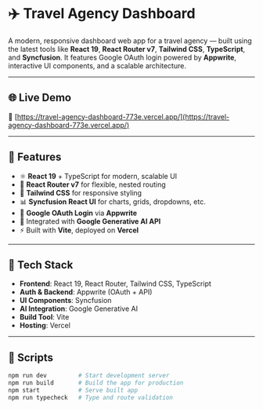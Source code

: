 # ✈️ Travel Agency Dashboard

A modern, responsive dashboard web app for a travel agency — built using the latest tools like **React 19**, **React Router v7**, **Tailwind CSS**, **TypeScript**, and **Syncfusion**. It features Google OAuth login powered by **Appwrite**, interactive UI components, and a scalable architecture.

---

## 🌐 Live Demo

🔗 [https://travel-agency-dashboard-773e.vercel.app/](https://travel-agency-dashboard-773e.vercel.app/)

---

## 🚀 Features

- ⚛️ **React 19** + TypeScript for modern, scalable UI  
- 🔄 **React Router v7** for flexible, nested routing  
- 🎨 **Tailwind CSS** for responsive styling  
- 📊 **Syncfusion React UI** for charts, grids, dropdowns, etc.  
- 🔐 **Google OAuth Login** via **Appwrite**  
- 🧠 Integrated with **Google Generative AI API**  
- ⚡ Built with **Vite**, deployed on **Vercel**

---

## 🧪 Tech Stack

- **Frontend**: React 19, React Router, Tailwind CSS, TypeScript  
- **Auth & Backend**: Appwrite (OAuth + API)  
- **UI Components**: Syncfusion  
- **AI Integration**: Google Generative AI  
- **Build Tool**: Vite  
- **Hosting**: Vercel

---

## 🧾 Scripts

```bash
npm run dev         # Start development server
npm run build       # Build the app for production
npm start           # Serve built app
npm run typecheck   # Type and route validation
```